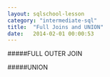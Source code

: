 ```yaml
---
layout: sqlschool-lesson
category: "intermediate-sql"
title:  "Full Joins and UNION"
date:   2014-02-01 00:00:53
---
```


#####FULL OUTER JOIN


#####UNION